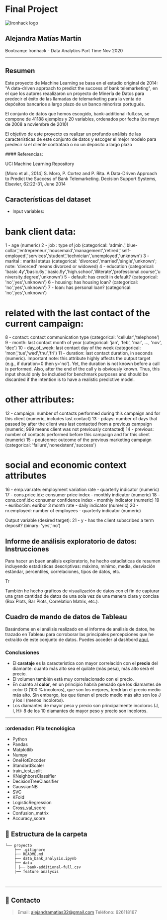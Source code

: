 # Final Project
![Ironhack logo](https://i.imgur.com/1QgrNNw.png)

## Alejandra Matías Martín

Bootcamp: Ironhack - Data Analytics Part Time Nov 2020

---


##  Resumen

Este proyecto de Machine Learning se basa en el estudio original de 2014: "A data-driven approach to predict the success of bank telemarketing", en el que los autores reaalizaron un proyecto de Minería de Datos para predecir el éxito de las llamadas de telemarketing para la venta de depósitos bancarios a largo plazo de un banco minorista portugués.


El conjunto de datos que hemos escogido, bank-additional-full.csv, se compone de 41188 ejemplos y 20 variables, ordenados por fecha (de mayo de 2008 a noviembre de 2010)

El objetivo de este proyecto es realizar un profundo análisis de las características de este conjunto de datos y escoger el mejor modelo para predecir si el cliente contratará o no un depósito a largo plazo

#### Referencias:

UCI Machine Learning Repository

[Moro et al., 2014] S. Moro, P. Cortez and P. Rita. A Data-Driven Approach to Predict the Success of Bank Telemarketing. Decision Support Systems, Elsevier, 62:22-31, June 2014


## Características del dataset
- Input variables:
# bank client data:
1 - age (numeric)
2 - job : type of job (categorical: 'admin.','blue-collar','entrepreneur','housemaid','management','retired','self-employed','services','student','technician','unemployed','unknown')
3 - marital : marital status (categorical: 'divorced','married','single','unknown'; note: 'divorced' means divorced or widowed)
4 - education (categorical: 'basic.4y','basic.6y','basic.9y','high.school','illiterate','professional.course','university.degree','unknown')
5 - default: has credit in default? (categorical: 'no','yes','unknown')
6 - housing: has housing loan? (categorical: 'no','yes','unknown')
7 - loan: has personal loan? (categorical: 'no','yes','unknown')
# related with the last contact of the current campaign:
8 - contact: contact communication type (categorical: 'cellular','telephone')
9 - month: last contact month of year (categorical: 'jan', 'feb', 'mar', ..., 'nov', 'dec')
10 - day_of_week: last contact day of the week (categorical: 'mon','tue','wed','thu','fri')
11 - duration: last contact duration, in seconds (numeric). Important note: this attribute highly affects the output target (e.g., if duration=0 then y='no'). Yet, the duration is not known before a call is performed. Also, after the end of the call y is obviously known. Thus, this input should only be included for benchmark purposes and should be discarded if the intention is to have a realistic predictive model.
# other attributes:
12 - campaign: number of contacts performed during this campaign and for this client (numeric, includes last contact)
13 - pdays: number of days that passed by after the client was last contacted from a previous campaign (numeric; 999 means client was not previously contacted)
14 - previous: number of contacts performed before this campaign and for this client (numeric)
15 - poutcome: outcome of the previous marketing campaign (categorical: 'failure','nonexistent','success')
# social and economic context attributes
16 - emp.var.rate: employment variation rate - quarterly indicator (numeric)
17 - cons.price.idx: consumer price index - monthly indicator (numeric)
18 - cons.conf.idx: consumer confidence index - monthly indicator (numeric)
19 - euribor3m: euribor 3 month rate - daily indicator (numeric)
20 - nr.employed: number of employees - quarterly indicator (numeric)

Output variable (desired target):
21 - y - has the client subscribed a term deposit? (binary: 'yes','no')

## Informe de análisis exploratorio de datos: Instrucciones

Para hacer un buen análisis exploratorio, he hecho estadísticas de resumen incluyendo estadísticas descriptivas: máximo, mínimo, media, desviación estándar, percentiles, correlaciones, tipos de datos, etc.

Tr

También he hecho gráficos de visualización de datos con el fin de capturar una gran cantidad de datos de una sola vez de una manera clara y concisa (Box Plots, Bar Plots, Correlation Matrix, etc.).


## Cuadro de mando de datos de Tableau

Basándome en el análisis realizado en el informe de análisis de datos, he trazado en Tableau para corroborar las principales percepciones que he extraído de este conjunto de datos.
 Puedes acceder al dashbord [aquí.](https://public.tableau.com/profile/alejandra.mat.as.mart.n#!/vizhome/Diamondsdashboard/DiamondsDashboard?publish=yes)

### Conclusiones

- El <strong>carataje</strong> es la característica con mayor correlación con el <strong>precio</strong> del diamante: cuanto más alto sea el quilate (más pesa), más alto será el precio.
- El volumen también está muy correlacionado con el precio.
- En cuanto al <strong>color</strong>, en un principio habría pensado que los diamantes de color D (100 % incoloros), que son los mejores, tendrían el precio medio más alto. Sin embargo, los que tienen el precio medio más alto son los J y los I (menos incoloros).
- Los diamantes de mayor peso y precio son principalmente incoloros (J, I, H): 8 de los 10 diamantes de mayor peso y precio son incoloros.
	

___
### :ordenador: **Pila tecnológica**
- Python
- Pandas
- Matplotlib
- Numpy
- OneHotEncoder
- StandardScaler
- train_test_split
- KNeighborsClassifier
- DecisionTreeClassifier
- GaussianNB
- SVC
- KFold
- LogisticRegression
- Cross_val_score
- Confusion_matrix
- Accuracy_score


## :file_folder: Estructura de la carpeta
```
└── proyecto
    ├── .gitignore
    ├── README.md
    ├── data_bank_analysis.ipynb
    ├── data
    │ ├── bank-additional-full.csv
    |── feature analysis
  
    
```
	
---

## :love_letter: Contacto
> Email: <alejandramatias32@gmail.com>
> Teléfono: 626118167


